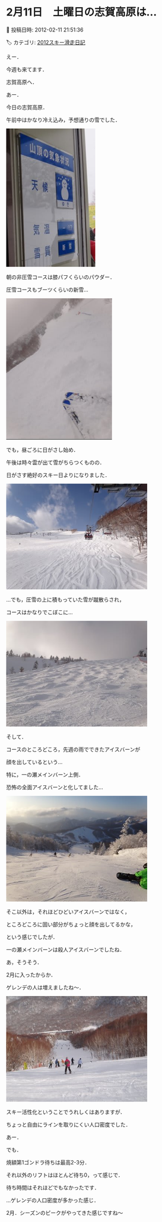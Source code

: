 # 2月11日　土曜日の志賀高原は…

📅 投稿日時: 2012-02-11 21:51:36

🏷️ カテゴリ: [2012スキー滑走日記](cca3a0e9524e0203150f790b1fc3c71ad.md)

えー．


今週も来てます．


志賀高原へ．





あー．


今日の志賀高原．


午前中はかなり冷え込み，予想通りの雪でした．




![cc891cdd74771a0f5529d7f91190c14b.jpg](images/cc891cdd74771a0f5529d7f91190c14b.jpg)




朝の非圧雪コースは膝パフくらいのパウダー．


圧雪コースもブーツくらいの新雪…




![7f23f5669ebca71ab32eef9fe7d4dd13.jpg](images/7f23f5669ebca71ab32eef9fe7d4dd13.jpg)







でも，昼ごろに日がさし始め．


午後は時々雲が出て雪がちらつくものの．


日がさす絶好のスキー日よりになりました．




![c929f6d72d7174dd25a0fd9c5a22e100.jpg](images/c929f6d72d7174dd25a0fd9c5a22e100.jpg)







…でも，圧雪の上に積もっていた雪が蹴散らされ，


コースはかなりでこぼこに…




![cd01f6d17160cdb1750ca64cf3ae9703.jpg](images/cd01f6d17160cdb1750ca64cf3ae9703.jpg)







そして．


コースのところどころ，先週の雨でできたアイスバーンが


顔を出しているという…





特に，一の瀬メインバーン上側．


恐怖の全面アイスバーンと化してました…




![6bc77a50be47371c2bb0c784d99cb8e5.jpg](images/6bc77a50be47371c2bb0c784d99cb8e5.jpg)







そこ以外は，それほどひどいアイスバーンではなく，


ところどころに固い部分がちょっと顔を出してるかな，


という感じでしたが．


一の瀬メインバーンは殺人アイスバーンでしたね．





あ，そうそう．


2月に入ったからか．


ゲレンデの人は増えましたね～．




![d02263f382224915305339aad89fe108.jpg](images/d02263f382224915305339aad89fe108.jpg)




スキー活性化ということでうれしくはありますが．


ちょっと自由にラインを取りにくい人口密度でした．





あー．


でも．


焼額第1ゴンドラ待ちは最高2-3分．


それ以外のリフトはほとんど待ち0，って感じで．


待ち時間はそれほどでもなかったです．


…ゲレンデの人口密度が多かった感じ．





2月．シーズンのピークがやってきた感じですね～
